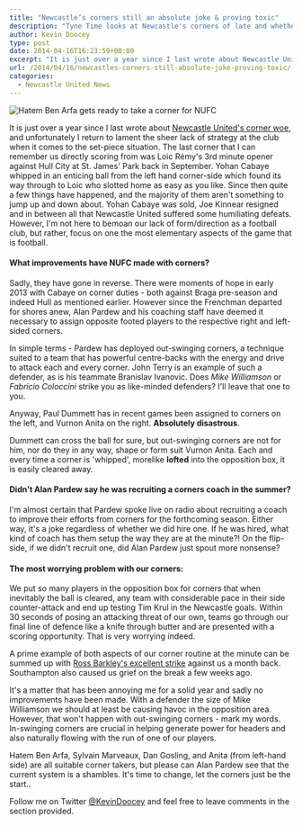 ```yaml
---
title: "Newcastle’s corners still an absolute joke & proving toxic"
description: "Tyne Time looks at Newcastle's corners of late and whether the St. James' Park outfit have improved from their farcical state in 2013."
author: Kevin Doocey
type: post
date: 2014-04-16T16:23:59+00:00
excerpt: "It is just over a year since I last wrote about Newcastle United's corner woe, and unfortunately I return to lament the sheer lack of strategy at the club when it comes to the set-piece situation.."
url: /2014/04/16/newcastles-corners-still-absolute-joke-proving-toxic/
categories:
  - Newcastle United News
---
```


![Hatem Ben Arfa gets ready to take a corner for NUFC](https://www.tynetime.com/wp-content/uploads/2014/04/Hatem-Ben-Arfa-Newcastle-Corner.jpg "Corners - Have become increasingly worse since Yohan Cabaye's departure to PSG")

It is just over a year since I last wrote about [Newcastle United's corner woe](https://www.tynetime.com/2013/03/03/newcastle-united-corners-where-its-all-going-wrong-and-how-to-fix-it/ "newcastle united corners"), and unfortunately I return to lament the sheer lack of strategy at the club when it comes to the set-piece situation. The last corner that I can remember us directly scoring from was Loic Rémy's 3rd minute opener against Hull City at St. James' Park back in September. Yohan Cabaye whipped in an enticing ball from the left hand corner-side which found its way through to Loic who slotted home as easy as you like. Since then quite a few things have happened, and the majority of them aren't something to jump up and down about. Yohan Cabaye was sold, Joe Kinnear resigned and in between all that Newcastle United suffered some humiliating defeats. However, I'm not here to bemoan our lack of form/direction as a football club, but rather, focus on one the most elementary aspects of the game that is football.

#### What improvements have NUFC made with corners?

Sadly, they have gone in reverse. There were moments of hope in early 2013 with Cabaye on corner duties - both against Braga pre-season and indeed Hull as mentioned earlier. However since the Frenchman departed for shores anew, Alan Pardew and his coaching staff have deemed it necessary to assign opposite footed players to the respective right and left-sided corners.

In simple terms - Pardew has deployed out-swinging corners, a technique suited to a team that has powerful centre-backs with the energy and drive to attack each and every corner. John Terry is an example of such a defender, as is his teammate Branislav Ivanovic. Does&nbsp;_Mike Williamson_ or _Fabricio Coloccini_ strike you as like-minded defenders? I'll leave that one to you.

Anyway, Paul Dummett has in recent games been assigned to corners on the left, and Vurnon Anita on the right. **Absolutely disastrous**.

Dummett can cross the ball for sure, but out-swinging corners are not for him, nor do they in any way, shape or form suit Vurnon Anita. Each and every time a corner is 'whipped', morelike **lofted** into the opposition box, it is easily cleared away.

#### Didn't Alan Pardew say he was recruiting a corners coach in the summer?

I'm almost certain that Pardew spoke live on radio about recruiting a coach to improve their efforts from corners for the forthcoming season. Either way, it's a joke regardless of whether we did hire one. If he was hired, what kind of coach has them setup the way they are at the minute?! On the flip-side, if we didn't recruit one, did Alan Pardew just spout more nonsense?

#### The most worrying problem with our corners:

We put so many players in the opposition box for corners that when inevitably the ball is cleared, any team with considerable pace in their side counter-attack and end up testing Tim Krul in the Newcastle goals. Within 30 seconds of posing an attacking threat of our own, teams go through our final line of defence like a knife through butter and are presented with a scoring opportunity. That is very worrying indeed.

A prime example of both aspects of our corner routine at the minute can be summed up with [Ross Barkley's excellent strike](https://www.youtube.com/watch?v=kX_ps2RVjdo "ross barkley goal newcastle") against us a month back. Southampton also caused us grief on the break a few weeks ago.

It's a matter that has been annoying me for a solid year and sadly no improvements have been made. With a defender the size of Mike Williamson we should at least be causing havoc in the opposition area. However, that won't happen with out-swinging corners - mark my words. In-swinging corners are crucial in helping generate power for headers and also naturally flowing with the run of one of our players.

Hatem Ben Arfa, Sylvain Marveaux, Dan Gosling, and Anita (from left-hand side) are all suitable corner takers, but please can Alan Pardew see that the current system is a shambles. It's time to change, let the corners just be the start..

Follow me on Twitter [@KevinDoocey](https://twitter.com/kevindoocey "kevin doocey twitter") and feel free to leave comments in the section provided.
